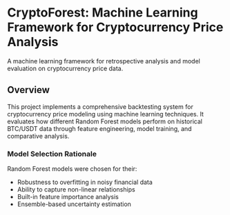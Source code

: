 # CryptoForest: Machine Learning Framework for Cryptocurrency Price Analysis

A machine learning framework for retrospective analysis and model evaluation on cryptocurrency price data.

## Overview

This project implements a comprehensive backtesting system for cryptocurrency price modeling using machine learning techniques. It evaluates how different Random Forest models perform on historical BTC/USDT data through feature engineering, model training, and comparative analysis.


### Model Selection Rationale

Random Forest models were chosen for their:
- Robustness to overfitting in noisy financial data
- Ability to capture non-linear relationships
- Built-in feature importance analysis
- Ensemble-based uncertainty estimation
